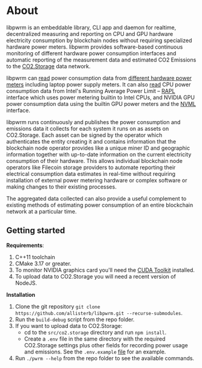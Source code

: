 # About
libpwrm is an embeddable library, CLI app and daemon for realtime, decentralized measuring and reporting on CPU and GPU hardware electricity consumption by blockchain nodes without requiring specialized hardware power meters. libpwrm provides software-based continuous monitoring of different hardware power consumption interfaces and automatic reporting of the measurement data and estimated CO2 Emissions to the [CO2.Storage](https://co2.storage/) data network.

libpwrm can [read](https://github.com/allisterb/libpwrm/blob/master/src/measurement/measurement.cpp) power consumption data from [different hardware power meters](https://github.com/allisterb/libpwrm/tree/master/src/measurement) including laptop power supply meters. It can also [read](https://github.com/allisterb/libpwrm/tree/master/src/cpu) CPU power consumption data from Intel's Running Average Power Limit – [RAPL](https://01.org/blogs/2014/running-average-power-limit-%E2%80%93-rapl) interface which uses power metering builtin to Intel CPUs, and NVIDIA GPU power consumption data using the builtin GPU power meters and the [NVML](https://developer.nvidia.com/nvidia-management-library-nvml) interface.

libpwrm runs continuously and publishes the power consumption and emissions data it collects for each system it runs on as assets on CO2.Storage. Each asset can be signed by the operator which authenticates the entity creating it and contains information that the blockchain node operator provides like a unique miner ID and geographic information together with up-to-date information on the current electricity consumption of their hardware. This allows individual blockchain node operators like Filecoin storage providers to automate reporting their electrical consumption data estimates in real-time without requiring installation of external power metering hardware or complex software or making changes to their existing processes.

The aggregated data collected can also provide a useful complement to existing methods of estimating power consumption of an entire blockchain network at a particular time.

## Getting started

**Requirements**:
1. C++11 toolchain
2. CMake 3.17 or greater.
3. To monitor NVIDIA graphics card you'll need the [CUDA Toolkit](https://developer.nvidia.com/cuda-downloads?target_os=Linux) installed.
4. To upload data to CO2.Storage you will need a recent version of NodeJS.

**Installation**
1. Clone the git repository `git clone https://github.com/allisterb/libpwrm.git --recurse-submodules`.
2. Run the `build-debug` script from the repo folder.
3. If you want to upload data to CO2.Storage:
    * cd to the `src/co2.storage` directory and run `npm install`.
    * Create a `.env` file in the same directory with the required CO2.Storage settings plus other fields for recording power usage and emissions. See the `.env.example` [file](https://github.com/allisterb/libpwrm/blob/master/src/co2.storage/.env.example) for an example.
3. Run `./pwrm --help` from the repo folder to see the available commands.
